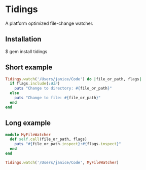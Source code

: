 # Tidings

A platform optimized file-change watcher.

## Installation

  $ gem install tidings

## Short example

```ruby
Tidings.watch('/Users/janice/Code') do |file_or_path, flags|
  if flags.include(:dir)
    puts "Change to directory: #{file_or_path}"
  else
    puts "Change to file: #{file_or_path}"
  end
end
```

## Long example

```ruby
module MyFileWatcher
  def self.call(file_or_path, flags)
    puts "#{file_or_path.inspect}:#{flags.inspect}"
  end
end

Tidings.watch('/Users/janice/Code', MyFileWatcher)
````

